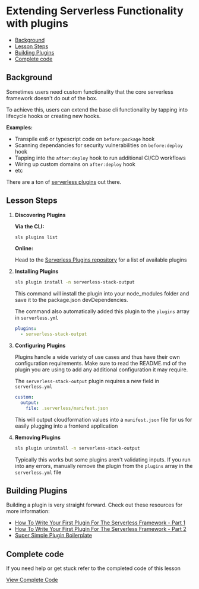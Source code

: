 # Extending Serverless Functionality with plugins

- [Background](#background)
- [Lesson Steps](#lesson-steps)
- [Building Plugins](#building-plugins)
- [Complete code](#complete-code)

## Background

Sometimes users need custom functionality that the core serverless framework doesn't do out of the box.

To achieve this, users can extend the base cli functionality by tapping into lifecycle hooks or creating new hooks.

**Examples:**

- Transpile es6 or typescript code on `before:package` hook
- Scanning dependancies for security vulnerabilities on `before:deploy` hook
- Tapping into the `after:deploy` hook to run additional CI/CD workflows
- Wiring up custom domains on `after:deploy` hook
- etc

There are a ton of [serverless plugins](https://github.com/serverless/plugins#community-contributed-plugins) out there.

## Lesson Steps

1. **Discovering Plugins**

    **Via the CLI:**
    ```bash
    sls plugins list
    ```

    **Online:**  

    Head to the [Serverless Plugins repository](https://github.com/serverless/plugins#community-contributed-plugins) for a list of available plugins

2. **Installing Plugins**

    ```bash
    sls plugin install -n serverless-stack-output
    ```

    This command will install the plugin into your node_modules folder and save it to the package.json devDependencies.

    The command also automatically added this plugin to the `plugins` array in `serverless.yml`

    ```yml
    plugins:
      - serverless-stack-output
    ```

3. **Configuring Plugins**

    Plugins handle a wide variety of use cases and thus have their own configuration requirements. Make sure to read the README.md of the plugin you are using to add any additional configuration it may require.


    The `serverless-stack-output` plugin requires a new field in `serverless.yml`

    ```yml
    custom:
      output:
        file: .serverless/manifest.json
    ```

    This will output cloudformation values into a `manifest.json` file for us for easily plugging into a frontend application

4. **Removing Plugins**

    ```bash
    sls plugin uninstall -n serverless-stack-output
    ```

    Typically this works but some plugins aren't validating inputs. If you run into any errors, manually remove the plugin from the `plugins` array in the `serverless.yml` file


## Building Plugins

Building a plugin is very straight forward. Check out these resources for more information:

- [How To Write Your First Plugin For The Serverless Framework - Part 1](https://serverless.com/blog/writing-serverless-plugins/)
- [How To Write Your First Plugin For The Serverless Framework - Part 2](https://serverless.com/blog/writing-serverless-plugins-2/)
- [Super Simple Plugin Boilerplate](https://github.com/DavidWells/super-simple-serverless-plugin/blob/master/index.js)







## Complete code

If you need help or get stuck refer to the completed code of this lesson

[View Complete Code](https://github.com/DavidWells/serverless-workshop/tree/master/lessons-code-complete/core-concepts/7-using-serverless-plugins)
